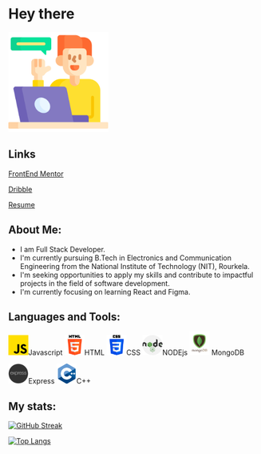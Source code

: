 # Hey there
<img src="./img/waving-hand.png" style="height: 200px;">

## Links
[FrontEnd Mentor](https://www.frontendmentor.io/profile/keshavkumarhembram)

[Dribble](https://dribbble.com/keshavkumarhembram)

[Resume](./resume/resume.pdf)

## About Me:
- I am Full Stack Developer.
- I'm currently pursuing B.Tech in Electronics and Communication Engineering from the National Institute of Technology (NIT), Rourkela.
- I'm seeking opportunities to apply my skills and contribute to impactful projects in the field of software development.
- I'm currently focusing on learning  React and Figma.


## Languages and Tools: 
<img src="./logo/js.png" style= "width: 40px;">Javascript  <img src="./logo/html.png" style= "width: 40px;">HTML <img src="./logo/css.png" style= "width: 40px;">CSS   <img src="./logo/nodejs.png" style= "width: 40px;">NODEjs  <img src="./logo/mongodb.png" style= "width: 40px;"> MongoDB 

<img src="./logo/express.png" style= "width: 40px;">Express  <img src="./logo/c++.png" style= "width: 40px;">C++ 

## My stats:
[![GitHub Streak](https://github-readme-streak-stats.herokuapp.com?user=keshavkumarhembram&theme=dark)](https://git.io/streak-stats)

[![Top Langs](https://github-readme-stats.vercel.app/api/top-langs/?username=keshavkumarhembram&layout=compact&theme=vision-friendly-dark)](https://github.com/keshavkumarhembram/github-readme-stats)

